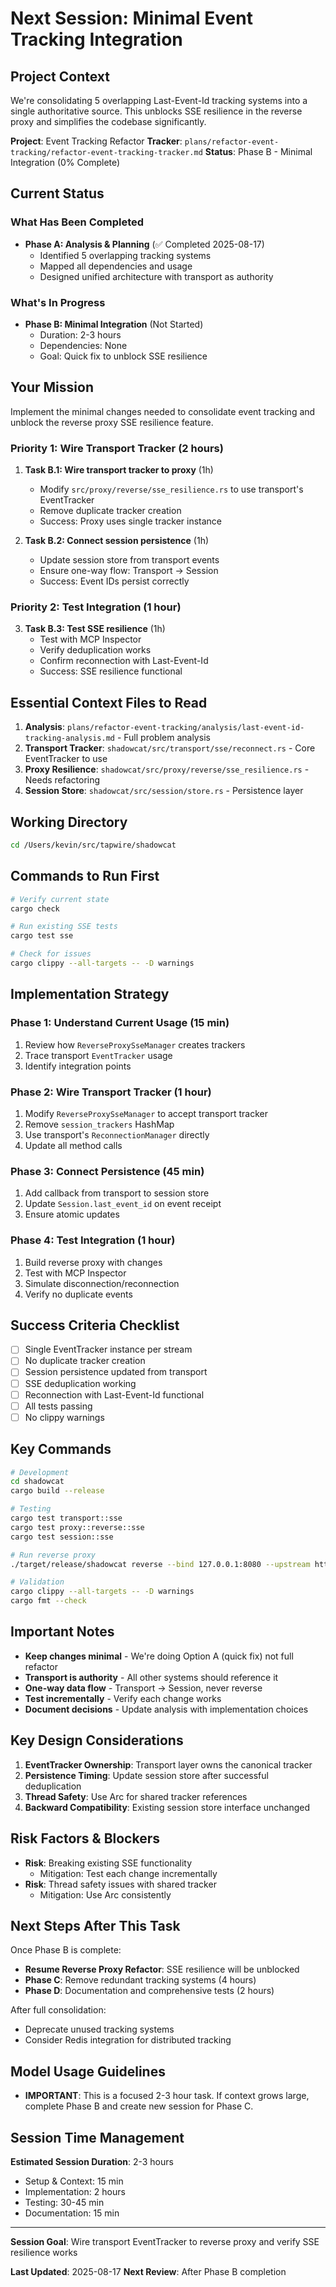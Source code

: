 # Next Session: Minimal Event Tracking Integration

## Project Context

We're consolidating 5 overlapping Last-Event-Id tracking systems into a single authoritative source. This unblocks SSE resilience in the reverse proxy and simplifies the codebase significantly.

**Project**: Event Tracking Refactor
**Tracker**: `plans/refactor-event-tracking/refactor-event-tracking-tracker.md`
**Status**: Phase B - Minimal Integration (0% Complete)

## Current Status

### What Has Been Completed
- **Phase A: Analysis & Planning** (✅ Completed 2025-08-17)
  - Identified 5 overlapping tracking systems
  - Mapped all dependencies and usage
  - Designed unified architecture with transport as authority

### What's In Progress
- **Phase B: Minimal Integration** (Not Started)
  - Duration: 2-3 hours
  - Dependencies: None
  - Goal: Quick fix to unblock SSE resilience

## Your Mission

Implement the minimal changes needed to consolidate event tracking and unblock the reverse proxy SSE resilience feature.

### Priority 1: Wire Transport Tracker (2 hours)

1. **Task B.1: Wire transport tracker to proxy** (1h)
   - Modify `src/proxy/reverse/sse_resilience.rs` to use transport's EventTracker
   - Remove duplicate tracker creation
   - Success: Proxy uses single tracker instance
   
2. **Task B.2: Connect session persistence** (1h)
   - Update session store from transport events
   - Ensure one-way flow: Transport → Session
   - Success: Event IDs persist correctly

### Priority 2: Test Integration (1 hour)

3. **Task B.3: Test SSE resilience** (1h)
   - Test with MCP Inspector
   - Verify deduplication works
   - Confirm reconnection with Last-Event-Id
   - Success: SSE resilience functional

## Essential Context Files to Read

1. **Analysis**: `plans/refactor-event-tracking/analysis/last-event-id-tracking-analysis.md` - Full problem analysis
2. **Transport Tracker**: `shadowcat/src/transport/sse/reconnect.rs` - Core EventTracker to use
3. **Proxy Resilience**: `shadowcat/src/proxy/reverse/sse_resilience.rs` - Needs refactoring
4. **Session Store**: `shadowcat/src/session/store.rs` - Persistence layer

## Working Directory

```bash
cd /Users/kevin/src/tapwire/shadowcat
```

## Commands to Run First

```bash
# Verify current state
cargo check

# Run existing SSE tests
cargo test sse

# Check for issues
cargo clippy --all-targets -- -D warnings
```

## Implementation Strategy

### Phase 1: Understand Current Usage (15 min)
1. Review how `ReverseProxySseManager` creates trackers
2. Trace transport `EventTracker` usage
3. Identify integration points

### Phase 2: Wire Transport Tracker (1 hour)
1. Modify `ReverseProxySseManager` to accept transport tracker
2. Remove `session_trackers` HashMap
3. Use transport's `ReconnectionManager` directly
4. Update all method calls

### Phase 3: Connect Persistence (45 min)
1. Add callback from transport to session store
2. Update `Session.last_event_id` on event receipt
3. Ensure atomic updates

### Phase 4: Test Integration (1 hour)
1. Build reverse proxy with changes
2. Test with MCP Inspector
3. Simulate disconnection/reconnection
4. Verify no duplicate events

## Success Criteria Checklist

- [ ] Single EventTracker instance per stream
- [ ] No duplicate tracker creation
- [ ] Session persistence updated from transport
- [ ] SSE deduplication working
- [ ] Reconnection with Last-Event-Id functional
- [ ] All tests passing
- [ ] No clippy warnings

## Key Commands

```bash
# Development
cd shadowcat
cargo build --release

# Testing
cargo test transport::sse
cargo test proxy::reverse::sse
cargo test session::sse

# Run reverse proxy
./target/release/shadowcat reverse --bind 127.0.0.1:8080 --upstream http://localhost:3000/mcp

# Validation
cargo clippy --all-targets -- -D warnings
cargo fmt --check
```

## Important Notes

- **Keep changes minimal** - We're doing Option A (quick fix) not full refactor
- **Transport is authority** - All other systems should reference it
- **One-way data flow** - Transport → Session, never reverse
- **Test incrementally** - Verify each change works
- **Document decisions** - Update analysis with implementation choices

## Key Design Considerations

1. **EventTracker Ownership**: Transport layer owns the canonical tracker
2. **Persistence Timing**: Update session store after successful deduplication
3. **Thread Safety**: Use Arc for shared tracker references
4. **Backward Compatibility**: Existing session store interface unchanged

## Risk Factors & Blockers

- **Risk**: Breaking existing SSE functionality
  - Mitigation: Test each change incrementally
- **Risk**: Thread safety issues with shared tracker
  - Mitigation: Use Arc<EventTracker> consistently

## Next Steps After This Task

Once Phase B is complete:
- **Resume Reverse Proxy Refactor**: SSE resilience will be unblocked
- **Phase C**: Remove redundant tracking systems (4 hours)
- **Phase D**: Documentation and comprehensive tests (2 hours)

After full consolidation:
- Deprecate unused tracking systems
- Consider Redis integration for distributed tracking

## Model Usage Guidelines

- **IMPORTANT**: This is a focused 2-3 hour task. If context grows large, complete Phase B and create new session for Phase C.

## Session Time Management

**Estimated Session Duration**: 2-3 hours
- Setup & Context: 15 min
- Implementation: 2 hours  
- Testing: 30-45 min
- Documentation: 15 min

---

**Session Goal**: Wire transport EventTracker to reverse proxy and verify SSE resilience works

**Last Updated**: 2025-08-17
**Next Review**: After Phase B completion
